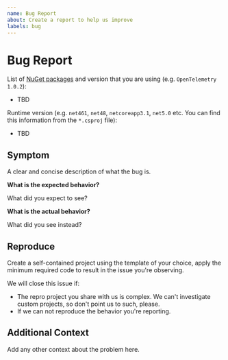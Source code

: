 ```yaml
---
name: Bug Report
about: Create a report to help us improve
labels: bug
---
```


# Bug Report

List of [NuGet packages](https://www.nuget.org/profiles/OpenTelemetry) and
version that you are using (e.g. `OpenTelemetry 1.0.2`):

* TBD

Runtime version (e.g. `net461`, `net48`, `netcoreapp3.1`, `net5.0` etc. You can
find this information from the `*.csproj` file):

* TBD

## Symptom

A clear and concise description of what the bug is.

**What is the expected behavior?**

What did you expect to see?

**What is the actual behavior?**

What did you see instead?

## Reproduce

Create a self-contained project using the template of your choice, apply the
minimum required code to result in the issue you're observing.

We will close this issue if:

* The repro project you share with us is complex. We can't investigate custom
  projects, so don't point us to such, please.
* If we can not reproduce the behavior you're reporting.

## Additional Context

Add any other context about the problem here.
